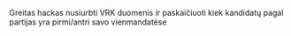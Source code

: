 Greitas hackas nusiurbti VRK duomenis ir paskaičiuoti kiek kandidatų pagal partijas yra pirmi/antri savo vienmandatėse

